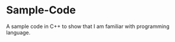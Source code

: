 Sample-Code
===========

A sample code in C++ to show that I am familiar with programming language. 